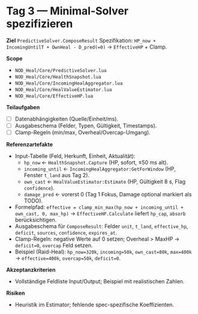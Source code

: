 # Tag 3 — Minimal-Solver spezifizieren

**Ziel**
`PredictiveSolver.ComposeResult` Spezifikation: `HP_now + IncomingUntilT + OwnHeal - D_pred(=0)` → `EffectiveHP` + Clamp.

**Scope**
- `NOD_Heal/Core/PredictiveSolver.lua`
- `NOD_Heal/Core/HealthSnapshot.lua`
- `NOD_Heal/Core/IncomingHealAggregator.lua`
- `NOD_Heal/Core/HealValueEstimator.lua`
- `NOD_Heal/Core/EffectiveHP.lua`

**Teilaufgaben**
- ☐ Datenabhängigkeiten (Quelle/Einheit/ms).
- ☐ Ausgabeschema (Felder, Typen, Gültigkeit, Timestamps).
- ☐ Clamp-Regeln (min/max, Overheal/Overcap-Umgang).

**Referenzartefakte**
- Input-Tabelle (Feld, Herkunft, Einheit, Aktualität):
  - `hp_now` ← `HealthSnapshot.Capture` (HP, sofort, ≤50 ms alt).
  - `incoming_until` ← `IncomingHealAggregator:GetForWindow` (HP, Fenster `t_land` aus Tag 2).
  - `own_cast` ← `HealValueEstimator:Estimate` (HP, Gültigkeit 8 s, Flag `confidence`).
  - `damage_pred` ← vorerst 0 (Tag 1 Fokus, Damage optional markiert als TODO).
- Formelpfad: `effective = clamp_min_max(hp_now + incoming_until + own_cast, 0, max_hp)` → `EffectiveHP.Calculate` liefert `hp_cap`, `absorb` berücksichtigen.
- Ausgabeschema für `ComposeResult`: Felder `unit`, `t_land`, `effective_hp`, `deficit`, `sources`, `confidence`, `expires_at`.
- Clamp-Regeln: negative Werte auf 0 setzen; Overheal > MaxHP → `deficit=0`, `overcap` Feld setzen.
- Beispiel (Raid-Heal): `hp_now=320k`, `incoming=50k`, `own_cast=80k`, `max=400k` → `effective=400k`, `overcap=50k`, `deficit=0`.

**Akzeptanzkriterien**
- Vollständige Feldliste Input/Output; Beispiel mit realistischen Zahlen.

**Risiken**
- Heuristik im Estimator; fehlende spec-spezifische Koeffizienten.
